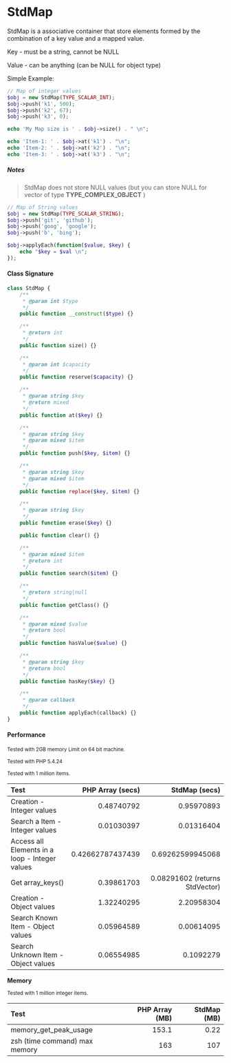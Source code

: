 # StdMap

StdMap is a associative container that store elements formed by the combination of a key value and a mapped value.

Key - must be a string, cannot be NULL

Value - can be anything (can be NULL for object type)


Simple Example:

```php
// Map of integer values
$obj = new StdMap(TYPE_SCALAR_INT);
$obj->push('k1', 500);
$obj->push('k2', 67);
$obj->push('k3', 0);

echo 'My Map size is ' . $obj->size() . " \n";

echo 'Item-1: ' . $obj->at('k1') . "\n";
echo 'Item-2: ' . $obj->at('k2') . "\n";
echo 'Item-3: ' . $obj->at('k3') . "\n";
```

##### Notes
> StdMap does not store NULL values  (but you can store NULL for vector of type **TYPE_COMPLEX_OBJECT** )

```php
// Map of String values
$obj = new StdMap(TYPE_SCALAR_STRING);
$obj->push('git', 'github');
$obj->push('goog', 'google');
$obj->push('b', 'bing');

$obj->applyEach(function($value, $key) {
    echo "$key = $val \n";
});
```

#### Class Signature

```php
class StdMap {
    /**
     * @param int $type
     */
    public function __construct($type) {}

    /**
     * @return int
     */
    public function size() {}

    /**
     * @param int $capacity
     */
    public function reserve($capacity) {}

    /**
     * @param string $key
     * @return mixed
     */
    public function at($key) {}

    /**
     * @param string $key
     * @param mixed $item
     */
    public function push($key, $item) {}

    /**
     * @param string $key
     * @param mixed $item
     */
    public function replace($key, $item) {}

    /**
     * @param string $key
     */
    public function erase($key) {}

    public function clear() {}

    /**
     * @param mixed $item
     * @return int
     */
    public function search($item) {}

    /**
     * @return string|null
     */
    public function getClass() {}

    /**
     * @param mixed $value
     * @return bool
     */
    public function hasValue($value) {}

    /**
     * @param string $key
     * @return bool
     */
    public function hasKey($key) {}

    /**
     * @param callback
     */
    public function applyEach(callback) {}
}
```

#### Performance

<sub>Tested with 2GB memory Limit on 64 bit machine.</sub>

<sub>Tested with PHP 5.4.24</sub>

<sub>Tested with 1 million items.</sub>


| Test   | PHP Array (secs) | StdMap (secs) |
| :----- | ---------------: | ---------------: |
| Creation - Integer values | 0.48740792 | 0.95970893 |
| Search a Item - Integer values | 0.01030397 | 0.01316404  |
| Access all Elements in a loop - Integer values | 0.42662787437439 | 0.69262599945068 |
| Get array_keys() | 0.39861703 | 0.08291602 (returns StdVector) |
| Creation - Object values | 1.32240295 | 2.20958304 |
| Search Known Item - Object values | 0.05964589 | 0.00614095  |
| Search Unknown Item - Object values | 0.06554985 | 0.1092279  |

**Memory**

<sub>Tested with 1 million integer items.</sub>

| Test   | PHP Array (MB) | StdMap (MB) |
| :----- | ---------------: | ---------------: |
| memory_get_peak_usage | 153.1 | 0.22 |
| zsh (time command) max memory | 163 | 107  |
